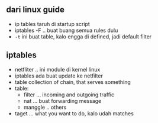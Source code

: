 ## dari linux guide
- ip tables taruh di startup script
- iptables -F .. buat buang semua rules dulu
- ```-t``` ini buat table, kalo engga di defined, jadi default filter


## iptables
- netfliter .. ini module di kernel linux
- iptables ada buat update ke netfilter
- table collection of chain, that serves something
- table:
    - filter ... incoming and outgoing traffic
    - nat ... buat forwarding message
    - manggle .. others
- taget ... what you want to do, kalo udah matches

